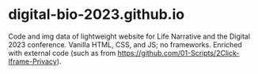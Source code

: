 # digital-bio-2023.github.io

Code and img data of lightweight website for Life Narrative and the Digital 2023 conference.
Vanilla HTML, CSS, and JS; no frameworks. Enriched with external code (such as from https://github.com/01-Scripts/2Click-Iframe-Privacy).
